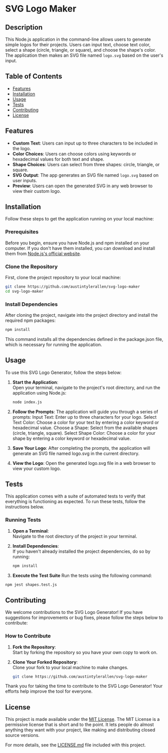 # SVG Logo Maker

## Description
This Node.js application in the command-line allows users to generate simple logos for their projects. Users can input text, choose text color, select a shape (circle, triangle, or square), and choose the shape's color. The application then makes an SVG file named `logo.svg` based on the user's input.

## Table of Contents

- [Features](#features)
- [Installation](#installation)
- [Usage](#usage)
- [Tests](#tests)
- [Contributing](#contributing)
- [License](#license)

## Features

- **Custom Text**: Users can input up to three characters to be included in the logo.
- **Color Choices**: Users can choose colors using keywords or hexadecimal values for both text and shape.
- **Shape Choices**: Users can select from three shapes: circle, triangle, or square.
- **SVG Output**: The app generates an SVG file named `logo.svg` based on user inputs.
- **Preview**: Users can open the generated SVG in any web browser to view their custom logo.


## Installation

Follow these steps to get the application running on your local machine:

### Prerequisites

Before you begin, ensure you have Node.js and npm installed on your computer. If you don't have them installed, you can download and install them from [Node.js's official website](https://nodejs.org/).

### Clone the Repository

First, clone the project repository to your local machine:

```bash
git clone https://github.com/austintylerallen/svg-logo-maker
cd svg-logo-maker
```

### Install Dependencies

After cloning the project, navigate into the project directory and install the required npm packages:

```bash
npm install
```

This command installs all the dependencies defined in the package.json file, which is necessary for running the application.


## Usage

To use this SVG Logo Generator, follow the steps below:

1. **Start the Application**:  
   Open your terminal, navigate to the project's root directory, and run the application using Node.js:

   ```bash
   node index.js
   ```

2. **Follow the Prompts**:
    The application will guide you through a series of prompts:
    Input Text: Enter up to three characters for your logo.
    Select Text Color: Choose a color for your text by entering a color keyword or hexadecimal value.
    Choose a Shape: Select from the available shapes (circle, triangle, square).
    Select Shape Color: Choose a color for your shape by entering a color keyword or hexadecimal value.

3. **Save Your Logo**: After completing the prompts, the application will generate an SVG file named logo.svg in the current directory.

4. **View the Logo**: Open the generated logo.svg file in a web browser to view your custom logo.


## Tests

This application comes with a suite of automated tests to verify that everything is functioning as expected. To run these tests, follow the instructions below.

### Running Tests

1. **Open a Terminal**:  
   Navigate to the root directory of the project in your terminal.

2. **Install Dependencies**:  
   If you haven't already installed the project dependencies, do so by running:

   ```bash
   npm install
   ```
3. **Execute the Test Suite**
Run the tests using the following command:

```bash
npm jest shapes.test.js
```

## Contributing

We welcome contributions to the SVG Logo Generator! If you have suggestions for improvements or bug fixes, please follow the steps below to contribute:

### How to Contribute

1. **Fork the Repository**:  
   Start by forking the repository so you have your own copy to work on.

2. **Clone Your Forked Repository**:  
   Clone your fork to your local machine to make changes.

   ```bash
   git clone https://github.com/austintylerallen/svg-logo-maker

Thank you for taking the time to contribute to the SVG Logo Generator! Your efforts help improve the tool for everyone.


## License

This project is made available under the [MIT License](LICENSE). The MIT License is a permissive license that is short and to the point. It lets people do almost anything they want with your project, like making and distributing closed source versions.

For more details, see the [LICENSE.md](LICENSE) file included with this project.
